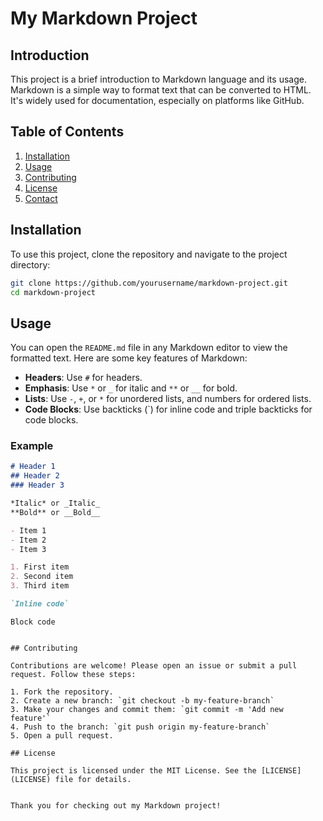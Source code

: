 # My Markdown Project

## Introduction

This project is a brief introduction to Markdown language and its usage. Markdown is a simple way to format text that can be converted to HTML. It's widely used for documentation, especially on platforms like GitHub.

## Table of Contents

1. [Installation](#installation)
2. [Usage](#usage)
3. [Contributing](#contributing)
4. [License](#license)
5. [Contact](#contact)

## Installation

To use this project, clone the repository and navigate to the project directory:

```bash
git clone https://github.com/yourusername/markdown-project.git
cd markdown-project
```

## Usage

You can open the `README.md` file in any Markdown editor to view the formatted text. Here are some key features of Markdown:

- **Headers**: Use `#` for headers.
- **Emphasis**: Use `*` or `_` for italic and `**` or `__` for bold.
- **Lists**: Use `-`, `+`, or `*` for unordered lists, and numbers for ordered lists.
- **Code Blocks**: Use backticks (\`) for inline code and triple backticks for code blocks.

### Example

```markdown
# Header 1
## Header 2
### Header 3

*Italic* or _Italic_
**Bold** or __Bold__

- Item 1
- Item 2
- Item 3

1. First item
2. Second item
3. Third item

`Inline code`

```
```
Block code
```
```

## Contributing

Contributions are welcome! Please open an issue or submit a pull request. Follow these steps:

1. Fork the repository.
2. Create a new branch: `git checkout -b my-feature-branch`
3. Make your changes and commit them: `git commit -m 'Add new feature'`
4. Push to the branch: `git push origin my-feature-branch`
5. Open a pull request.

## License

This project is licensed under the MIT License. See the [LICENSE](LICENSE) file for details.


Thank you for checking out my Markdown project!